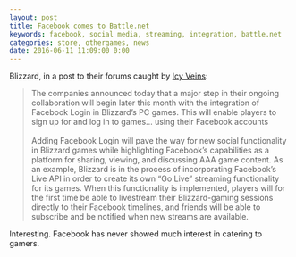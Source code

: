 ```yaml
---
layout: post
title: Facebook comes to Battle.net
keywords: facebook, social media, streaming, integration, battle.net
categories: store, othergames, news
date: 2016-06-11 11:09:00 0:00
---
```


Blizzard, in a post to their forums caught by [Icy Veins](http://www.icy-veins.com/forums/topic/21157-facebook-will-be-integrated-into-battlenet/): 

> The companies announced today that a major step in their ongoing collaboration will begin later this month with the integration of Facebook Login in Blizzard’s PC games. This will enable players to sign up for and log in to games... using their Facebook accounts<br><br>Adding Facebook Login will pave the way for new social functionality in Blizzard games while highlighting Facebook’s capabilities as a platform for sharing, viewing, and discussing AAA game content. As an example, Blizzard is in the process of incorporating Facebook’s Live API in order to create its own “Go Live” streaming functionality for its games. When this functionality is implemented, players will for the first time be able to livestream their Blizzard-gaming sessions directly to their Facebook timelines, and friends will be able to subscribe and be notified when new streams are available.

Interesting. Facebook has never showed much interest in catering to gamers.